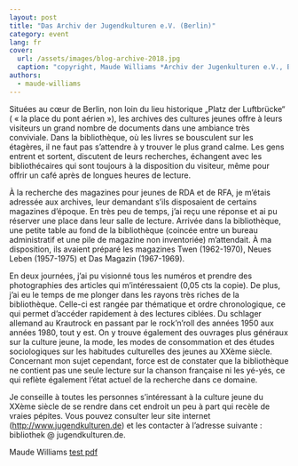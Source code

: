 ```yaml
---
layout: post
title: "Das Archiv der Jugendkulturen e.V. (Berlin)"
category: event
lang: fr
cover:
  url: /assets/images/blog-archive-2018.jpg
  caption: "copyright, Maude Williams *Archiv der Jugenkulturen e.V., Berlin*"
authors:
  - maude-williams
---
```


Situées au cœur de Berlin, non loin du lieu historique „Platz der Luftbrücke“ ( « la place du pont aérien »), les archives des cultures jeunes offre à leurs visiteurs un grand nombre de documents dans une ambiance très conviviale. <!-- more --> Dans la bibliothèque, où les livres se bousculent sur les étagères, il ne faut pas s’attendre à y trouver le plus grand calme. Les gens entrent et sortent, discutent de leurs recherches, échangent avec les bibliothécaires qui sont toujours à la disposition du visiteur, même pour offrir un café après de longues heures de lecture.

À la recherche des magazines pour jeunes de RDA et de RFA, je m’étais adressée aux archives, leur demandant s’ils disposaient de certains magazines d’époque. En très peu de temps, j’ai reçu une réponse et ai pu réserver une place dans leur salle de lecture. Arrivée dans la bibliothèque, une petite table au fond de la bibliothèque (coincée entre un bureau administratif et une pile de magazine non inventoriée) m’attendait. À ma disposition, ils avaient préparé les magazines Twen (1962-1970), Neues Leben (1957-1975) et Das Magazin (1967-1969).

En deux journées, j’ai pu visionné tous les numéros et prendre des photographies des articles qui m’intéressaient (0,05 cts la copie). De plus, j’ai eu le temps de me plonger dans les rayons très riches de la bibliothèque. Celle-ci est rangée par thématique et ordre chronologique, ce qui permet d’accéder rapidement à des lectures ciblées. Du schlager allemand au Krautrock en passant par le rock’n’roll des années 1950 aux années 1980, tout y est. On y trouve également des ouvrages plus généraux sur la culture jeune, la mode, les modes de consommation et des études sociologiques sur les habitudes culturelles des jeunes au XXème siècle. Concernant mon sujet cependant, force est de constater que la bibliothèque ne contient pas une seule lecture sur la chanson française ni les yé-yés, ce qui reflète également l’état actuel de la recherche dans ce domaine.

Je conseille à toutes les personnes s’intéressant à la culture jeune du XXème siècle de se rendre dans cet endroit un peu à part qui recèle de vraies pépites. Vous pouvez consulter leur site internet (http://www.jugendkulturen.de) et les contacter à l’adresse suivante : bibliothek @ jugendkulturen.de.

Maude Williams
[test pdf](../../../../assets/pdf/Williams.pdf)
